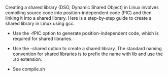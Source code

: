 Creating a shared library (DSO, Dynamic Shared Object) in Linux involves compiling source code into position-independent code (PIC) and then linking it into a shared library. Here is a step-by-step guide to create a shared library in Linux using gcc.

- Use the -fPIC option to generate position-independent code, which is required for shared libraries.

- Use the -shared option to create a shared library. The standard naming convention for shared libraries is to prefix the name with lib and use the .so extension.

- See compile.sh
